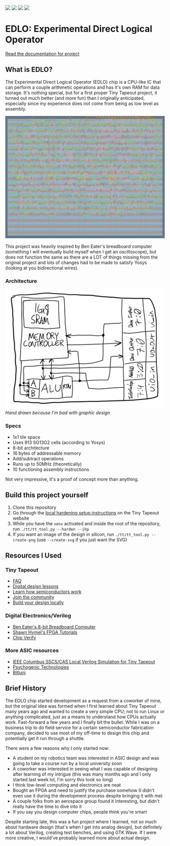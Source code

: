 ![](../../workflows/gds/badge.svg) ![](../../workflows/docs/badge.svg) ![](../../workflows/test/badge.svg) ![](../../workflows/fpga/badge.svg)

# EDLO: Experimental Direct Logical Operator

[Read the documentation for project](docs/info.md)

## What is EDLO?

The Experimental Direct Logical Operator (EDLO) chip is a CPU-like IC that can perform a couple arithmetic operations and has it's own RAM for data storage. It's nothing special, but for a first proper Tiny Tapeout project, it turned out much better (and more fun) than I originally anticipated, especially since my experience does not come from being as low level as assembly.

![](latest.png)

This project was heavily inspired by Ben Eater's breadboard computer (something I will eventually build myself when I get an oscilloscope), but does not function the same as there are a LOT of things missing from the original project and lots of changes had to be made to satisfy Yosys (looking at you bidirectional wires).

### Architecture

![](docs/architecture.png)
*Hand drawn because I'm bad with graphic design*

### Specs
- 1x1 tile space
- Uses 913 SG13G2 cells (according to Yosys)
- 8-bit architecture
- 16 bytes of addressable memory
- Add/subtract operations
- Runs up to 50MHz (theoretically)
- 10 functioning assembly instructions

Not very impressive, it's a proof of concept more than anything.

## Build this project yourself

1. Clone this repository
2. Go through the [local hardening setup instructions](https://www.tinytapeout.com/guides/local-hardening/) on the Tiny Tapeout website
3. While you have the `venv` activated and inside the root of the repository, run `./tt/tt_tool.py --harden --ihp`
4. If you want an image of the design in silicon, run `./tt/tt_tool.py --create-png` (use `--create-svg` if you just want the SVG)


## Resources I Used

### Tiny Tapeout
- [FAQ](https://tinytapeout.com/faq/)
- [Digital design lessons](https://tinytapeout.com/digital_design/)
- [Learn how semiconductors work](https://tinytapeout.com/siliwiz/)
- [Join the community](https://tinytapeout.com/discord)
- [Build your design locally](https://www.tinytapeout.com/guides/local-hardening/)

### Digital Electronics/Verilog
- [Ben Eater's 8-bit Breadboard Computer](https://youtube.com/playlist?list=PLowKtXNTBypGqImE405J2565dvjafglHU&si=xuY7RiUXlyZ-aaRR)
- [Shawn Hymel's FPGA Tutorials](https://youtube.com/playlist?list=PLEBQazB0HUyT1WmMONxRZn9NmQ_9CIKhb&si=d4Z5E0yJgwwUkm8L)
- [Chip Verify](https://chipverify.com)

### More ASIC resources
- [IEEE Columbus SSCS/CAS Local Verilog Simulation for Tiny Tapeout](https://youtu.be/f95Qanovx_c?si=oS5INqYEf7YdHsYO)
- [Psychogenic Technologies](https://youtube.com/playlist?list=PLWm3YS7ce87kaG0GkhW9uOMLDRcapD24D&si=Bawklf1fRug_yU2l)
- [Bitluni](https://youtu.be/DdF_nzMW_i8?si=DqmzXJnTln3ftXi-)

## Brief History

The EDLO chip started development as a request from a coworker of mine, but the original idea was formed when I first learned about Tiny Tapeout many years ago and wanted to create a very simple CPU; not to run Linux or anything complicated, just as a means to understand how CPUs actually work. Fast-forward a few years and I finally bit the bullet. While I was on a business trip to do field service for a certain semiconductor fabrication company, decided to use most of my off-time to design this chip and potentially get it run through a shuttle.

There were a few reasons why I only started now:
* A student on my robotics team was interested in ASIC design and was going to take a course run by a local university soon
* A coworker was interested in seeing what I was capable of designing after learning of my intrigue (this was many months ago and I only started last week lol, I'm sorry this took so long)
* I think low-level computing and electronics are neat
* Bought an FPGA and need to justify the purchase somehow (I didn't even use it during the development process despite bringing it with me)
* A couple folks from an aerospace group found it interesting, but didn't really have the time to dive into it
* If you say you design computer chips, people think you're smart

Despite starting late, this was a fun project where I learned, not so much about hardware design (that's when I get into analog design), but definitely a lot about Verilog, creating test benches, and using GTK Wave. If I were more creative, I would've probably learned more about actual design.
